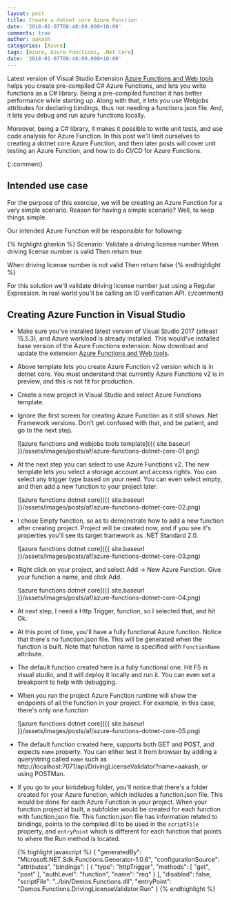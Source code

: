 ```yaml
---
layout: post
title: Create a dotnet core Azure Function
date: '2018-01-07T08:48:00.000+10:00'
comments: true
author: aakash
categories: [Azure]
tags: [Azure, Azure Functions, .Net Core]
date: '2018-01-07T08:48:00.000+10:00'
---
```


Latest version of Visual Studio Extension [Azure Functions and Web tools](https://marketplace.visualstudio.com/items?itemName=VisualStudioWebandAzureTools.AzureFunctionsandWebJobsTools) helps you create pre-compiled C# Azure Functions, and lets you write functions as a C# library. Being a pre-compiled function it has better performance while starting up. Along with that, it lets you use Webjobs attributes for declaring bindings, thus not needing a functions.json file. And, it lets you debug and run azure functions locally.

Moreover, being a C# library, it makes it possible to write unit tests, and use code analysis for Azure Function. In this post we'll limit ourselves to creating a dotnet core Azure Function, and then later posts will cover unit testing an Azure Function, and how to do CI/CD for Azure Functions.

{::comment}
## Intended use case

For the purpose of this exercise, we will be creating an Azure Function for a very simple scenario. Reason for having a simple scenario? Well, to keep things simple.

Our intended Azure Function will be responsible for following:

{% highlight gherkin %}
Scenario: Validate a driving license number
When driving license number is valid
Then return true

When driving license number is not valid
Then return false
{% endhighlight %}

For this solution we'll validate driving license number just using a Regular Expression. In real world you'll be calling an ID verification API.
{:/comment}

## Creating Azure Function in Visual Studio

- Make sure you've installed latest version of Visual Studio 2017 (atleast 15.5.3), and Azure workload is already installed. This would've installed base version of the Azure Functions extension. Now download and update the extension [Azure Functions and Web tools](https://marketplace.visualstudio.com/items?itemName=VisualStudioWebandAzureTools.AzureFunctionsandWebJobsTools).
- Above template lets you create Azure Function v2 version which is in dotnet core. You must understand that currently Azure Functions v2 is in preview, and this is not fit for production.
- Create a new project in Visual Studio and select Azure Functions template. 
- Ignore the first screen for creating Azure Function as it still shows .Net Framework versions. Don't get confused with that, and be patient, and go to the next step.

	![azure functions and webjobs tools template]({{ site.baseurl }}/assets/images/posts/af/azure-functions-dotnet-core-01.png)

- At the next step you can select to use Azure Functions v2. The new template lets you select a storage account and access rights. You can select any trigger type based on your need. You can even select empty, and then add a new function to your project later.
	
	![azure functions dotnet core]({{ site.baseurl }}/assets/images/posts/af/azure-functions-dotnet-core-02.png)

- I chose Empty function, so as to demonstrate how to add a new function after creating project. Project will be created now, and if you see it's properties you'll see its target framework as .NET Standard 2.0.

	![azure functions dotnet core]({{ site.baseurl }}/assets/images/posts/af/azure-functions-dotnet-core-03.png)

- Right click on your project, and select Add -> New Azure Function. Give your function a name, and click Add.

	![azure functions dotnet core]({{ site.baseurl }}/assets/images/posts/af/azure-functions-dotnet-core-04.png)

- At next step, I need a Http Trigger, function, so I selected that, and hit Ok.
- At this point of time, you'll have a fully functional Azure function. Notice that there's no function.json file. This will be generated when the function is built. Note that function name is specified with `FunctionName` attribute.
- The default function created here is a fully functional one. Hit F5 in visual studio, and it will deploy it locally and run it. You can even set a breakpoint to help with debugging.
- When you run the project Azure Function runtime will show the endpoints of all the function in your project. For example, in this case, there's only one function

	![azure functions dotnet core]({{ site.baseurl }}/assets/images/posts/af/azure-functions-dotnet-core-05.png)

- The default function created here, supports both GET and POST, and expects `name` property. You can either test it from browser by adding a querystring called `name` such as http://localhost:7071/api/DrivingLicenseValidator?name=aakash, or using POSTMan.
- If you go to your bin\debug folder, you'll notice that there's a folder created for your Azure function, which indludes a function.json file. This would be done for each Azure Function in your project. When your function project id built, a subfolder would be created for each function with function.json file. This function.json file has information related to bindings, points to the compiled dll to be used in the `scriptFile` property, and `entryPoint` which is different for each function that points to where the Run method is located.


	{% highlight javascript %}
	{
	  "generatedBy": "Microsoft.NET.Sdk.Functions.Generator-1.0.6",
	  "configurationSource": "attributes",
	  "bindings": [
	    {
	      "type": "httpTrigger",
	      "methods": [
	        "get",
	        "post"
	      ],
	      "authLevel": "function",
	      "name": "req"
	    }
	  ],
	  "disabled": false,
	  "scriptFile": "../bin/Demos.Functions.dll",
	  "entryPoint": "Demos.Functions.DrivingLicenseValidator.Run"
	}
	{% endhighlight %}

